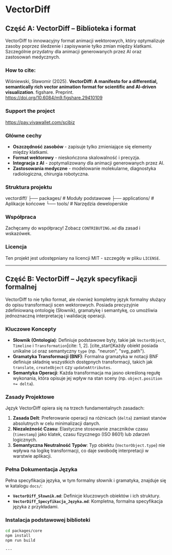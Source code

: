 # VectorDiff

## Część A: VectorDiff – Biblioteka i format

VectorDiff to innowacyjny format animacji wektorowych, który optymalizuje zasoby poprzez śledzenie i zapisywanie tylko zmian między klatkami. Szczególnie przydatny dla animacji generowanych przez AI oraz zastosowań medycznych.

### How to cite:
Wiśniewski, Sławomir (2025). <b>VectorDiff: A manifesto for a differential, semantically rich vector animation format for scientific and AI-driven visualization</b>. figshare. Preprint. https://doi.org/10.6084/m9.figshare.29410109

### Support the project
https://pay.vivawallet.com/scibiz

### Główne cechy

- **Oszczędność zasobów** - zapisuje tylko zmieniające się elementy między klatkami.
- **Format wektorowy** - nieskończona skalowalność i precyzja.
- **Integracja z AI** - zoptymalizowany dla animacji generowanych przez AI.
- **Zastosowania medyczne** - modelowanie molekularne, diagnostyka radiologiczna, chirurgia robotyczna.

### Struktura projektu
vectordiff/
├── packages/ # Moduły podstawowe
├── applications/ # Aplikacje końcowe
└── tools/ # Narzędzia deweloperskie

### Współpraca
Zachęcamy do współpracy! Zobacz `CONTRIBUTING.md` dla zasad i wskazówek.

### Licencja
Ten projekt jest udostępniany na licencji MIT - szczegóły w pliku `LICENSE`.

---

## Część B: VectorDiff – Język specyfikacji formalnej

VectorDiff to nie tylko format, ale również kompletny język formalny służący do opisu transformacji scen wektorowych. Posiada precyzyjnie zdefiniowaną ontologię (Słownik), gramatykę i semantykę, co umożliwia jednoznaczną interpretację i walidację operacji.

### Kluczowe Koncepty

- **Słownik (Ontologia)**: Definiuje podstawowe byty, takie jak `VectorObject`, `Timeline` i `Transformation`[cite: 1, 2]. [cite_start]Każdy obiekt posiada unikalne `id` oraz semantyczny `type` (np. "neuron", "svg_path").
- **Gramatyka Transformacji (BNF)**: Formalna gramatyka w notacji BNF definiuje składnię wszystkich dostępnych transformacji, takich jak `translate`, `createObject` czy `updateAttributes`.
- **Semantyka Operacji**: Każda transformacja ma jasno określoną regułę wykonania, która opisuje jej wpływ na stan sceny (np. `object.position += delta`).

### Zasady Projektowe

Język VectorDiff opiera się na trzech fundamentalnych zasadach:

1.  **Zasada Delt**: Preferowanie operacji na różnicach (`delta`) zamiast stanów absolutnych w celu minimalizacji danych.
2.  **Niezależność Czasu**: Elastyczne stosowanie znaczników czasu (`timestamp`) jako klatek, czasu fizycznego (ISO 8601) lub zdarzeń logicznych.
3.  **Semantyczna Neutralność Typów**: Typ obiektu (`VectorObject.type`) nie wpływa na logikę transformacji, co daje swobodę interpretacji w warstwie aplikacji.

### Pełna Dokumentacja Języka

Pełna specyfikacja języka, w tym formalny słownik i gramatyka, znajduje się w katalogu `docs/`:

-   **`VectorDiff_Słownik.md`**: Definicje kluczowych obiektów i ich struktury.
-   **`VectorDiff_Specyfikacja_Języka.md`**: Kompletna, formalna specyfikacja języka z przykładami.

### Instalacja podstawowej biblioteki

```bash
cd packages/core
npm install
npm run build

---
